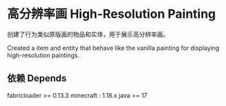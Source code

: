 # 高分辨率画 High-Resolution Painting

创建了行为类似原版画的物品和实体，用于展示高分辨率画。

Created a item and entity that behave like the vanilla painting for displaying high-resolution paintings.

## 依赖 Depends

fabricloader >= 0.13.3
minecraft : 1.18.x
java >= 17
